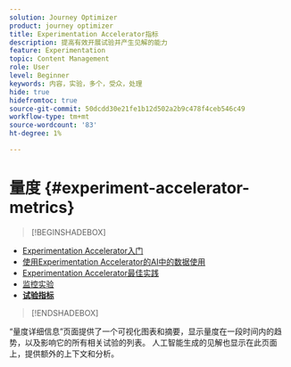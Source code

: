 ```yaml
---
solution: Journey Optimizer
product: journey optimizer
title: Experimentation Accelerator指标
description: 提高有效开展试验并产生见解的能力
feature: Experimentation
topic: Content Management
role: User
level: Beginner
keywords: 内容，实验，多个，受众，处理
hide: true
hidefromtoc: true
source-git-commit: 50dcdd30e21fe1b12d502a2b9c478f4ceb546c49
workflow-type: tm+mt
source-wordcount: '83'
ht-degree: 1%

---
```


# 量度 {#experiment-accelerator-metrics}

>[!BEGINSHADEBOX]

* [Experimentation Accelerator入门](experiment-accelerator.md)
* [使用Experimentation Accelerator的AI中的数据使用](experiment-accelerator-security.md)
* [Experimentation Accelerator最佳实践](experiment-accelerator-best-practices.md)
* [监控实验](experiment-accelerator-monitor.md)
* **[试验指标](experiment-accelerator-metrics.md)**

>[!ENDSHADEBOX]

“量度详细信息”页面提供了一个可视化图表和摘要，显示量度在一段时间内的趋势，以及影响它的所有相关试验的列表。 人工智能生成的见解也显示在此页面上，提供额外的上下文和分析。

